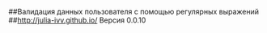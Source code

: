 ##Валидация данных пользователя с помощью регулярных выражений
##http://julia-ivv.github.io/
Версия 0.0.10